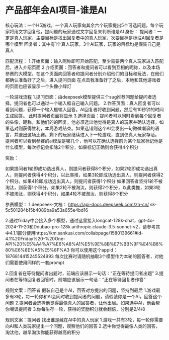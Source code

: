 # 产品部年会AI项目-谁是AI

核心玩法：一个H5游戏，一个真人玩家向其余六个玩家提出5个可选问题，每个玩家将用文字回复他，提问题的玩家通过文字回复来判断谁是AI
身份：
提问者：一定是真人玩家，主要目标是找出回复者中的真人玩家，次要目标是标注AI回复者是哪个模型
回复者：其中有1个真人玩家，3个AI玩家，玩家的目标均是假装自己是真人


匹配流程：
1.开始页面：输入昵称即可开始匹配，至少需要两个真人玩家进入匹配后，进入介绍页面
2.介绍页面：回答者和提问者可以看到互相的昵称，以及本场参赛的大模型，在这个页面向回答者和提问者分别介绍他们的目标和玩法，在他们都确认准备好了之后，进入提问页面
    在点击我准备好了之后，本地和其他游戏者的页面也应该显示一个头像小绿灯

一轮游戏流程
1.提问页面：由deepseek模型提供三个sug推荐问题给提问者选择，提问者也可以通过一个输入框自己输入问题。
2.作答页面：真人回复者可以看到问题，获得一个输入框输入回答。AI回复者将收到问题，然后有10秒钟的时间生成回答。
此时提问者页面将显示
3.选择页面：提问者可以同时看到每个回复者的头像，昵称，和他们的的回复，他必须选出他觉得是真人的玩家并确认选择，如果选对则获得胜利，本局游戏结束。如果选错则这个AI会发出一句微微嘲讽的语言，并退出这场比赛。剩下的玩家继续进入下一轮游戏，直到仅真人玩家存活。
提问者可以看到参赛的ai模型是哪几个，他可以在确认选择前为某个玩家标记他是什么模型，每次标记会扣除2个积分，如果标记正确则会获得4个积分


奖励：

如果提问者1轮即成功选出真人，则提问者获得8个积分，如果2轮即成功选出真人，则提问者获得4个积分，以此类推，如果3轮即成功选出真人，则提问者获得2个积分。如果4轮即成功选出真人，则提问者获得1个积分
如果回答者坚持1轮不被淘汰，则获得1个积分，如果2轮不被淘汰，则获得2个积分，以此类推，如果3轮不被淘汰，则获得4个积分，如果4轮不被淘汰，则获得8个积分

参赛模型：
1.deepseek-文档： https://api-docs.deepseek.com/zh-cn/
sk-5c501284b15b4089ba9a53a655e4bd16

2.通过friday中台接入多个模型，通过这里接入longcat-128k-chat，gpt-4o-2024-11-20和Doubao-pro-128k anthropic.claude-3.5-sonnet-v2，请参考其中4.1.1部分使用https://km.sankuai.com/collabpage/1580139661#id-4.1%20Friday%20-%20One-API%20%E5%A4%A7%E6%A8%A1%E5%9E%8B%E7%BB%9F%E4%B8%80%E6%8E%A5%E5%8F%A3
你可以使用这个appid：1876814415245524993
每次比赛时请随机抽取3个模型作为本轮的回答者，对他们需要使用同样的一套prompt

2.回复者在等待提问者出题时，前端应该展示一句话：“正在等待提问者出题”
3.提问者在等待回复者回答时，前端应该展示一句话：“正在等待回复者作答”

规则文案：回答者
假装自己是个AI，回答对方提出的问题，坚持到最后
1.游戏最多有3轮，每一轮你和AI会同时收到提问者的问题，请假装你是一个AI，回答这个问题
2.提问者会选择他觉得最像真人的回答者，让他出局。如果选中AI，他会帮你嘲讽提问者
3.你每生存一轮，获得的奖励积分就会翻倍，分别是2/4/8

规则文案：提问者
找出谁是藏在AI中的真人玩家
1.游戏一共有3轮，每一轮你需要向AI和人类玩家提出一个问题，观察他们的回答
2.选中你觉得最像人类的回答，淘汰他，越早淘汰你能获得越高的积分
